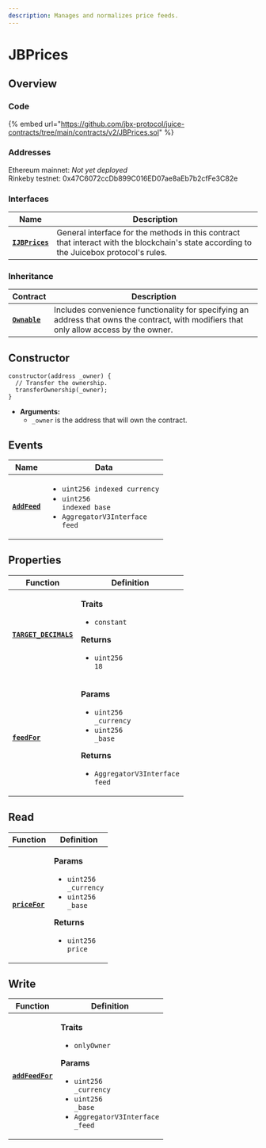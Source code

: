 ```yaml
---
description: Manages and normalizes price feeds.
---
```


# JBPrices

## Overview

### Code

{% embed url="https://github.com/jbx-protocol/juice-contracts/tree/main/contracts/v2/JBPrices.sol" %}

### **Addresses**

Ethereum mainnet: _Not yet deployed_\
Rinkeby testnet: 0x47C6072ccDb899C016ED07ae8aEb7b2cfFe3C82e

### **Interfaces**

| Name                                             | Description                                                                                                                              |
| ------------------------------------------------ | ---------------------------------------------------------------------------------------------------------------------------------------- |
| [**`IJBPrices`**](../../../interfaces/ijbprices.md) | General interface for the methods in this contract that interact with the blockchain's state according to the Juicebox protocol's rules. |

### **Inheritance**

| Contract                                                                  | Description                                                                                                                              |
| ------------------------------------------------------------------------- | ---------------------------------------------------------------------------------------------------------------------------------------- |
| [**`Ownable`**](https://docs.openzeppelin.com/contracts/4.x/api/security) | Includes convenience functionality for specifying an address that owns the contract, with modifiers that only allow access by the owner. |

## Constructor

```solidity
constructor(address _owner) {
  // Transfer the ownership.
  transferOwnership(_owner);
}
```

* **Arguments:**
  * `_owner` is the address that will own the contract.
## Events

| Name                               | Data                                                                                                                                                                                    |
| ---------------------------------- | --------------------------------------------------------------------------------------------------------------------------------------------------------------------------------------- |
| [**`AddFeed`**](events/addfeed.md) | <ul><li><code>uint256 indexed currency</code></li><li><code>uint256 indexed base</code></li><li><code>AggregatorV3Interface feed</code></li></ul> |

## Properties

| Function                                                          | Definition                                                                                                                                                                                                |
| ----------------------------------------------------------------- | --------------------------------------------------------------------------------------------------------------------------------------------------------------------------------------------------------- |
| [**`TARGET_DECIMALS`**](properties/targetdecimals.md)             | <p><strong>Traits</strong></p><ul><li><code>constant</code></li></ul><p><strong>Returns</strong></p><ul><li><code>uint256 18</code></li></ul>                                                             |
| [**`feedFor`**](properties/feedfor.md)                            | <p><strong>Params</strong></p><ul><li><code>uint256 _currency</code></li><li><code>uint256 _base</code></li></ul><p><strong>Returns</strong></p><ul><li><code>AggregatorV3Interface feed</code></li></ul> |

## Read

| Function                                 | Definition                                                                                                                                                                                   |
| ---------------------------------------- | -------------------------------------------------------------------------------------------------------------------------------------------------------------------------------------------- |
| [**`priceFor`**](read/getethpricefor.md) | <p><strong>Params</strong></p><ul><li><code>uint256 _currency</code></li><li><code>uint256 _base</code></li></ul><p><strong>Returns</strong></p><ul><li><code>uint256 price</code></li></ul> |

## Write

| Function                             | Definition                                                                                                                                                                                                                               |
| ------------------------------------ | ---------------------------------------------------------------------------------------------------------------------------------------------------------------------------------------------------------------------------------------- |
| [**`addFeedFor`**](write/addfeed.md) | <p><strong>Traits</strong></p><ul><li><code>onlyOwner</code></li></ul><p><strong>Params</strong></p><ul><li><code>uint256 _currency</code></li><li><code>uint256 _base</code></li><li><code>AggregatorV3Interface _feed</code></li></ul> |
